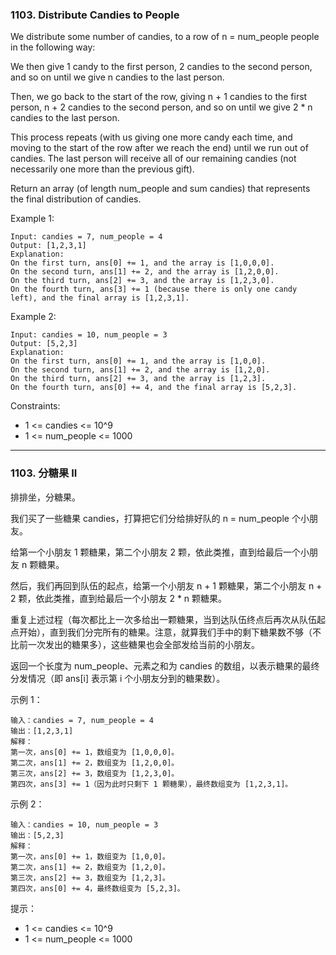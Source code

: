 ### 1103. Distribute Candies to People
We distribute some number of candies, to a row of n = num_people people in the following way:

We then give 1 candy to the first person, 2 candies to the second person, and so on until we give n candies to the last person.

Then, we go back to the start of the row, giving n + 1 candies to the first person, n + 2 candies to the second person, and so on until we give 2 * n candies to the last person.

This process repeats (with us giving one more candy each time, and moving to the start of the row after we reach the end) until we run out of candies.  The last person will receive all of our remaining candies (not necessarily one more than the previous gift).

Return an array (of length num_people and sum candies) that represents the final distribution of candies.



Example 1:

	Input: candies = 7, num_people = 4
	Output: [1,2,3,1]
	Explanation:
	On the first turn, ans[0] += 1, and the array is [1,0,0,0].
	On the second turn, ans[1] += 2, and the array is [1,2,0,0].
	On the third turn, ans[2] += 3, and the array is [1,2,3,0].
	On the fourth turn, ans[3] += 1 (because there is only one candy left), and the final array is [1,2,3,1].

Example 2:

	Input: candies = 10, num_people = 3
	Output: [5,2,3]
	Explanation:
	On the first turn, ans[0] += 1, and the array is [1,0,0].
	On the second turn, ans[1] += 2, and the array is [1,2,0].
	On the third turn, ans[2] += 3, and the array is [1,2,3].
	On the fourth turn, ans[0] += 4, and the final array is [5,2,3].



Constraints:

* 1 <= candies <= 10^9
* 1 <= num_people <= 1000

----

### 1103. 分糖果 II
排排坐，分糖果。

我们买了一些糖果 candies，打算把它们分给排好队的 n = num_people 个小朋友。

给第一个小朋友 1 颗糖果，第二个小朋友 2 颗，依此类推，直到给最后一个小朋友 n 颗糖果。

然后，我们再回到队伍的起点，给第一个小朋友 n + 1 颗糖果，第二个小朋友 n + 2 颗，依此类推，直到给最后一个小朋友 2 * n 颗糖果。

重复上述过程（每次都比上一次多给出一颗糖果，当到达队伍终点后再次从队伍起点开始），直到我们分完所有的糖果。注意，就算我们手中的剩下糖果数不够（不比前一次发出的糖果多），这些糖果也会全部发给当前的小朋友。

返回一个长度为 num_people、元素之和为 candies 的数组，以表示糖果的最终分发情况（即 ans[i] 表示第 i 个小朋友分到的糖果数）。



示例 1：

	输入：candies = 7, num_people = 4
	输出：[1,2,3,1]
	解释：
	第一次，ans[0] += 1，数组变为 [1,0,0,0]。
	第二次，ans[1] += 2，数组变为 [1,2,0,0]。
	第三次，ans[2] += 3，数组变为 [1,2,3,0]。
	第四次，ans[3] += 1（因为此时只剩下 1 颗糖果），最终数组变为 [1,2,3,1]。

示例 2：

	输入：candies = 10, num_people = 3
	输出：[5,2,3]
	解释：
	第一次，ans[0] += 1，数组变为 [1,0,0]。
	第二次，ans[1] += 2，数组变为 [1,2,0]。
	第三次，ans[2] += 3，数组变为 [1,2,3]。
	第四次，ans[0] += 4，最终数组变为 [5,2,3]。



提示：

* 1 <= candies <= 10^9
* 1 <= num_people <= 1000
